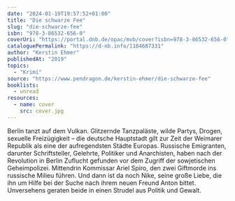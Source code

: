 ```yaml
---
date: "2024-01-19T19:57:52+01:00"
title: "Die schwarze Fee"
slug: "die-schwarze-fee"
isbn: "978-3-86532-656-0"
coverUri: "https://portal.dnb.de/opac/mvb/cover?isbn=978-3-86532-656-0"
cataloguePermalink: "https://d-nb.info/1184687331"
author: "Kerstin Ehmer"
publishedAt: "2019"
topics:
  - "Krimi"
source: "https://www.pendragon.de/kerstin-ehmer/die-schwarze-fee"
booklists:
  - unread
resources:
  - name: cover
    src: cover.jpg
---
```


Berlin tanzt auf dem Vulkan. Glitzernde Tanzpaläste, wilde Partys, Drogen, 
sexuelle Freizügigkeit – die deutsche Hauptstadt gilt zur Zeit der Weimarer 
Republik als eine der aufregendsten Städte Europas. Russische Emigranten, 
darunter Schriftsteller, Gelehrte, Politiker und Anarchisten, haben nach der 
Revolution in Berlin Zuflucht gefunden vor dem Zugriff der sowjetischen 
Geheimpolizei. Mittendrin Kommissar Ariel Spiro, den zwei Giftmorde ins 
russische Milieu führen. Und dann ist da noch Nike, seine große Liebe, die ihn 
um Hilfe bei der Suche nach ihrem neuen Freund Anton bittet. Unversehens 
geraten beide in einen Strudel aus Politik und Gewalt.